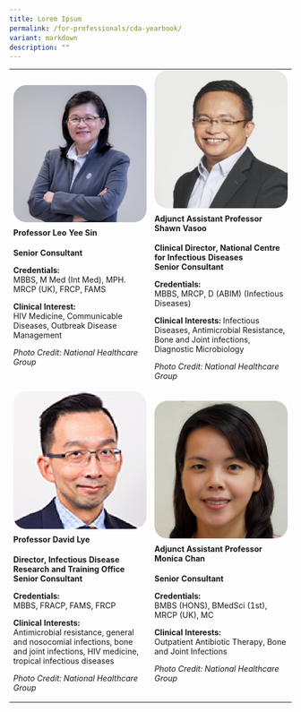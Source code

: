 ```yaml
---
title: Lorem Ipsum
permalink: /for-professionals/cda-yearbook/
variant: markdown
description: ""
---
```

<table>
    <tbody>
        <tr>
            <td rowspan="1" colspan="1" width="50%">
                <div class="isomer-image-wrapper"><img alt="" src="/images/doctor_1.png"></div>
                <h4 style="margin-top: 0.5em;">Professor Leo Yee Sin</h4>
                <p style="margin-top: 0;"><strong>Senior Consultant</strong></p>
                <p>
                    <strong>Credentials:</strong>
                    <br>
                    MBBS, M Med (Int Med), MPH. MRCP (UK), FRCP, FAMS 
                </p>
                <p>
                    <strong>Clinical Interest:</strong>
                    <br>
                    HIV Medicine, Communicable Diseases, Outbreak Disease Management
                </p>
                <p><em>Photo Credit: National Healthcare Group</em></p>
            </td>
            <td rowspan="1" colspan="1" width="50%">
                <div class="isomer-image-wrapper"><img alt="" src="/images/doctor_2.png"></div>
                <h4 style="margin-top: 0.5em;">Adjunct Assistant Professor Shawn Vasoo</h4>
                <p style="margin-top: 0;">
                    <strong>
                        Clinical Director, National Centre for Infectious Diseases 
                        <br>
                        Senior Consultant
                    </strong>
                </p>
                <p>
                    <strong>Credentials:</strong>
                    <br>
                    MBBS, MRCP, D (ABIM) (Infectious Diseases)
                </p>
                <p>
                    <strong>Clinical Interests:</strong>
                    Infectious Diseases, Antimicrobial Resistance, Bone and Joint infections, Diagnostic Microbiology
                </p>
                <p><em>Photo Credit: National Healthcare Group</em></p>
            </td>
        </tr>
        <tr>
            <td rowspan="1" colspan="1">
                <div class="isomer-image-wrapper"><img alt="" src="/images/doctor_3.png"></div>
                <h4 style="margin-top: 0.5em;">Professor David Lye</h4>
                <p style="margin-top: 0;">
                    <strong>
                        Director, Infectious Disease Research and Training Office
                        <br>
                        Senior Consultant
                    </strong>
                </p>
                <p>
                    <strong>Credentials:</strong>
                    <br>
                    MBBS, FRACP, FAMS, FRCP
                </p>
                <p>
                    <strong>Clinical Interests:</strong>
                    <br>
                    Antimicrobial resistance, general and nosocomial infections, bone and joint infections, HIV medicine, tropical infectious diseases
                </p>
                <p><em>Photo Credit: National Healthcare Group</em></p>
            </td>
            <td rowspan="1" colspan="1">
                <div class="isomer-image-wrapper"><img alt="" src="/images/doctor_4.png"></div>
                <h4 style="margin-top: 0.5em;">Adjunct Assistant Professor Monica Chan</h4>
                <p style="margin-top: 0;"><strong>Senior Consultant</strong></p>
                <p>
                    <strong>Credentials:</strong>
                    <br>
                    BMBS (HONS), BMedSci (1st), MRCP (UK), MC
                </p>
                <p>
                    <strong>Clinical Interests:</strong>
                    <br>
                    Outpatient Antibiotic Therapy, Bone and Joint Infections
                </p>
                <p><em>Photo Credit: National Healthcare Group</em></p>
            </td>
        </tr>
    </tbody>
</table>